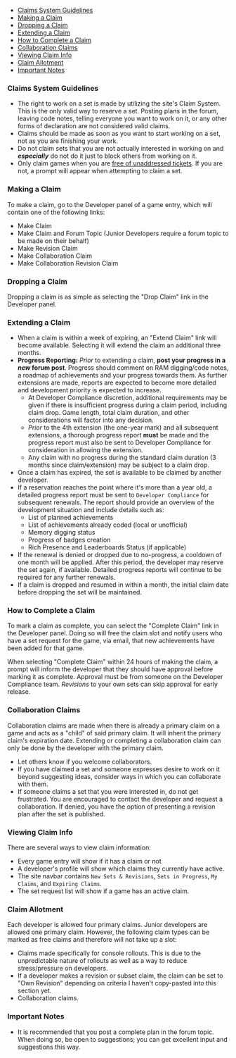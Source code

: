 - [Claims System Guidelines](#claims-system-guidelines)
- [Making a Claim](#making-a-claim)
- [Dropping a Claim](#dropping-a-claim)
- [Extending a Claim](#extending-a-claim)
- [How to Complete a Claim](#how-to-complete-a-claim)
- [Collaboration Claims](#collaboration-claims)
- [Viewing Claim Info](#viewing-claim-info)
- [Claim Allotment](#claim-allotment)
- [Important Notes](#important-notes)

### Claims System Guidelines

- The right to work on a set is made by utilizing the site's Claim System. This is the only valid way to reserve a set. Posting plans in the forum, leaving code notes, telling everyone you want to work on it, or any other forms of declaration are not considered valid claims.
- Claims should be made as soon as you want to start working on a set, not as you are finishing your work.
- Do not claim sets that you are not actually interested in working on and **_especially_** do not do it just to block others from working on it.
- Only claim games when you are [free of unaddressed tickets](#handling-tickets). If you are not, a prompt will appear when attempting to claim a set.

### Making a Claim

To make a claim, go to the Developer panel of a game entry, which will contain one of the following links:

- Make Claim
- Make Claim and Forum Topic (Junior Developers require a forum topic to be made on their behalf)
- Make Revision Claim
- Make Collaboration Claim
- Make Collaboration Revision Claim

### Dropping a Claim

Dropping a claim is as simple as selecting the "Drop Claim" link in the Developer panel.

### Extending a Claim

- When a claim is within a week of expiring, an "Extend Claim" link will become available. Selecting it will extend the claim an additional three months.
- **Progress Reporting:** _Prior_ to extending a claim, **post your progress in a _new_ forum post**. Progress should comment on RAM digging/code notes, a roadmap of achievements and your progress towards them. As further extensions are made, reports are expected to become more detailed and development priority is expected to increase.
  - At Developer Compliance discretion, additional requirements may be given if there is insufficient progress during a claim period, including claim drop. Game length, total claim duration, and other considerations will factor into any decision.
  - _Prior_ to the 4th extension (the one-year mark) and all subsequent extensions, a thorough progress report **must** be made and the progress report must also be sent to Developer Compliance for consideration in allowing the extension.
  - Any claim with no progress during the standard claim duration (3 months since claim/extension) may be subject to a claim drop.
- Once a claim has expired, the set is available to be claimed by another developer.
- If a reservation reaches the point where it's more than a year old, a detailed progress report must be sent to `Developer Compliance` for subsequent renewals. The report should provide an overview of the development situation and include details such as:
  - List of planned achievements
  - List of achievements already coded (local or unofficial)
  - Memory digging status
  - Progress of badges creation
  - Rich Presence and Leaderboards Status (if applicable)
- If the renewal is denied or dropped due to no-progress, a cooldown of one month will be applied. After this period, the developer may reserve the set again, if available. Detailed progress reports will continue to be required for any further renewals.
- If a claim is dropped and resumed in within a month, the initial claim date before dropping the set will be maintained.

### How to Complete a Claim

To mark a claim as complete, you can select the "Complete Claim" link in the Developer panel. Doing so will free the claim slot and notify users who have a set request for the game, via email, that new achievements have been added for that game.

When selecting "Complete Claim" within 24 hours of making the claim, a prompt will inform the developer that they should have approval before marking it as complete. Approval must be from someone on the Developer Compliance team. _Revisions_ to your own sets can skip approval for early release.

### Collaboration Claims

Collaboration claims are made when there is already a primary claim on a game and acts as a "child" of said primary claim. It will inherit the primary claim's expiration date. Extending or completing a collaboration claim can only be done by the developer with the primary claim.

- Let others know if you welcome collaborators.
- If you have claimed a set and someone expresses desire to work on it beyond suggesting ideas, consider ways in which you can collaborate with them.
- If someone claims a set that you were interested in, do not get frustrated. You are encouraged to contact the developer and request a collaboration. If denied, you have the option of presenting a revision plan after the set is published.

### Viewing Claim Info

There are several ways to view claim information:

- Every game entry will show if it has a claim or not
- A developer's profile will show which claims they currently have active.
- The site navbar contains `New Sets & Revisions`, `Sets in Progress`, `My Claims`, and `Expiring Claims`.
- The set request list will show if a game has an active claim.

### Claim Allotment

Each developer is allowed four primary claims. Junior developers are allowed one primary claim. However, the following claim types can be marked as free claims and therefore will not take up a slot:

- Claims made specifically for console rollouts. This is due to the unpredictable nature of rollouts as well as a way to reduce stress/pressure on developers.
- If a developer makes a revision or subset claim, the claim can be set to "Own Revision" depending on criteria I haven't copy-pasted into this section yet.
- Collaboration claims.

### Important Notes

- It is recommended that you post a complete plan in the forum topic. When doing so, be open to suggestions; you can get excellent input and suggestions this way.
